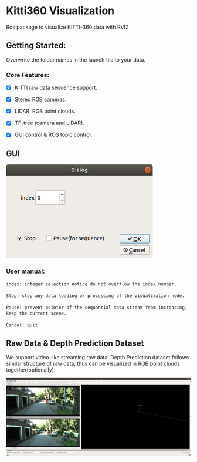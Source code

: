 # Kitti360 Visualization

Ros package to visualize KITTI-360 data with RVIZ

## Getting Started:

Overwrite the folder names in the launch file to your data.

### Core Features:

- [x] KITTI raw data sequence support. 
- [x] Stereo RGB cameras.
- [x] LiDAR, RGB point clouds.
- [x] TF-tree (camera and LiDAR).
- [x] GUI control & ROS topic control.


## GUI

![image](docs/gui.png)

### User manual:

    index: integer selection notice do not overflow the index number.

    Stop: stop any data loading or processing of the visualization node.
    
    Pause: prevent pointer of the sequantial data stream from increasing, keep the current scene.

    Cancel: quit.

## Raw Data & Depth Prediction Dataset

We support video-like streaming raw data. Depth Prediction dataset follows similar structure of raw data, thus can be visualized in RGB point clouds together(optionally). 

![image](docs/sequence.png)

